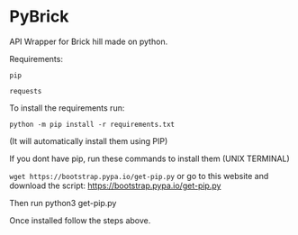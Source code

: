 # PyBrick
API Wrapper for Brick hill made on python.


Requirements:
```
pip

requests
```

To install the requirements run:
```
python -m pip install -r requirements.txt
```
(It will automatically install them using PIP)

If you dont have pip, run these commands to install them (UNIX TERMINAL)

`wget https://bootstrap.pypa.io/get-pip.py`
or go to this website and download the script:
https://bootstrap.pypa.io/get-pip.py

Then run python3 get-pip.py

Once installed follow the steps above.


